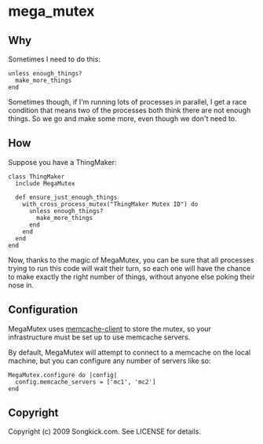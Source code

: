 # mega_mutex

## Why

Sometimes I need to do this:

    unless enough_things?
      make_more_things
    end
    
Sometimes though, if I'm running lots of processes in parallel, I get a race condition that means two of the processes both think there are not enough things. So we go and make some more, even though we don't need to.

## How

Suppose you have a ThingMaker:

    class ThingMaker
      include MegaMutex
      
      def ensure_just_enough_things  
        with_cross_process_mutex("ThingMaker Mutex ID") do
          unless enough_things?
            make_more_things
          end
        end
      end
    end

Now, thanks to the magic of MegaMutex, you can be sure that all processes trying to run this code will wait their turn, so each one will have the chance to make exactly the right number of things, without anyone else poking their nose in.

## Configuration

MegaMutex uses [memcache-client](http://seattlerb.rubyforge.org/memcache-client/) to store the mutex, so your infrastructure must be set up to use memcache servers.

By default, MegaMutex will attempt to connect to a memcache on the local machine, but you can configure any number of servers like so:

    MegaMutex.configure do |config|
      config.memcache_servers = ['mc1', 'mc2']
    end

## Copyright

Copyright (c) 2009 Songkick.com. See LICENSE for details.

